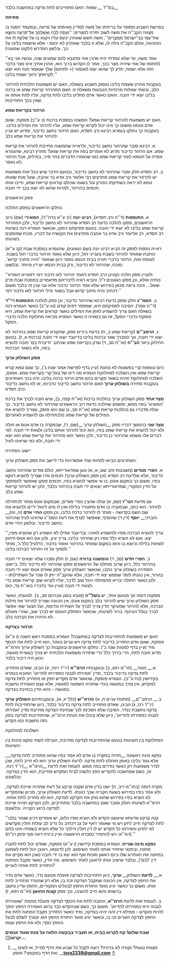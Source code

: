 בס''ד		__ שמות: האם מתחייבים לתת צדקה במחשבה בלבד__

__פתיחה__

בפרשת השבוע מסופר על בריחתו של משה למדיין מאימתו של פרעה, ובמעמד הסנה בו מצווה הקב''ה את משה לשוב חזרה למצרים: ''וְעַתָּ֣ה לְכָ֔ה וְאֶֽשְׁלָחֲךָ֖ אֶל־פַּרְעֹ֑ה וְהוֹצֵ֛א אֶת־עַמִּ֥י בְנֵֽי־יִשְׂרָאֵ֖ל מִמִּצְרָֽיִם''\. משה חשש שאהרן יכעס עליו ויקנא בו על שלקח לו את ההנהגה, אולם הקב"ה גילה לו, שלא זו בלבד שאהרון לא יכעס \- אלא שישמח בליבו על כך\. ובלשון המדרש \(ילקוט שמעוני\):

''אמר משה, עד שלא עמדתי היה אהרן אחי מתנבא להם שמונים שנה, עכשיו אני בא לתחומו של אחי שיהיה מצר בכך, אמר לו הקדוש ברוך הוא, אהרן אחיך אינו מצר בדבר הזה אלא ישמח, תדע לך שהוא יוצא לאנפטי \(= לתחום\) שלך שנאמר הנה הוא יוצא לקראתך וראך ושמח בליבו\.''

בעקבות אהרון ששמח בליבו נעסוק השבוע בשאלה, האם יש משמעות הלכתית להרהור הלב, ובשתי שאלות מרכזיות הנובעות משאלה זו: האם המהרהר קריאת שמע או ברכה בליבו יוצא ידי חובה\. והאם כאשר אדם מחליט בליבו לתת צדקה, עליו לתת אותה או שאין בכך התחייבות\. 

__הרהור בקריאת שמע__

האם יש משמעות להרהור קריאת שמע? המשנה במסכת ברכות \(כ ע''ב\) פוסקת, שאם אדם נטמא ומשום כך אינו יכול לקרוא קריאת שמע, עליו להרהר את המילים בליבו\. בעקבות כך נחלקו בגמרא רבינא ורב חסדא, האם הרהור נחשב כדיבור, ומדוע יש עניין להרהר את קריאת שמע בלב: 

א\. רבינא סובר שהרהור נחשב כדיבור, ולראייה שהמשנה מחייבת להרהר את קריאת שמע\. אם הרהור כדיבור מדוע לא אומרים בפה את קריאת שמע? מתרץ רבינא, שהגמרא אסרה על הטמא לומר קריאת שמע כמו שנאמרו הדברים בהר סיני, במילים, אבל הרהור לא נאסר\.

ב\. רב חסדא חלק וסבר שהרהור לא נחשב כדיבור, ובטעם הדבר שיש בכל זאת משמעות יש להרהר את קריאת שמע מתרצים רבי אלעזר ורב אדא בר אהבה, שעל מנת שאותו טמא לא יראה בשתיקתו כפורק עול בשעה שכולם קוראים קריאת שמע, חייבו אותו חכמים בהרהור, למרות שהוא לא יוצא בכך ידי חובה\.

פסק הראשונים

נחלקו הראשונים בפסק ההלכה:

א\. __התוספות__ \(ד''ה ורב חסדא\), __רבינו יונה__ \(יב ע''א בדה''ר\), __המאירי__ \(שם\) ורוב הראשונים, פסקו להלכה כדעת רב חסדא שהרהור לא נחשב כדיבור, ולכן המהרהר קריאת שמע בליבו לא יוצא ידי חובה\. בטעם פסיקתם נימקו, שכאשר הגמרא דנה בשיטת רב חסדא, רב אליעזר ורב אדא בר אהבה מתרצים את הקושיה על דבריו, מוכח שפוסקים כשיטתו\. 

ראייה נוספת לפסק זה הביא רבינו יונה בשם הגאונים, שהגמרא במסכת שבת \(קנ ע''א\) כותבת שמותר להרהר בשבת בענייני חול, כיוון שלא נאסר הרהור בדברי חול בשבת\. לעומת זאת, הרהור בדברי תורה בבית הכסא נאסר כיוון שנאמר 'והיה מחניך קדוש'\. מוכח, שהרהור לא כדיבור, ורק בבית הכסא יש דין מיוחד\. ובלשונו: 

''ולעניין פסק הלכה נקטינן כרב חסדא דאמר הרהור לאו כדבור דמי דסוגייא דגמרא כותיה אזלא, וכן פסקו הגאונים ז"ל\. והביא ראיה לדבריהם מדאמרינן במסכת שבת פרק שואל\.\.\. והנה נראה מכאן בפירוש שלא אמר הרהור כדבור אלא גבי ענין זה בלבד משום דכתיב והיה מחנך קדוש אבל בשאר מילי הרהור לאו כדבור דמי\.''

ב\. __הסמ''ג__ חלק ופסק כדעת רבינא שהרהור כדיבור, וכן פסק להלכה __התוספות רי''ד__ \(ד''ה אמר\)\. הסיבה לפסיקתם היא, שמספר דפים קודם \(טו ע''ב\) כאשר הגמרא דנה בשאלה האם צריך להשמיע לאוזן את המילים כאשר קוראים את קריאת שמע, היא פוסקת כדברי המקל, אז גם בסוגיה זו כאשר הגמרא מביאה מחלוקת הלכה כדברי המקל\.  

ג\. __הרמב''ם__ \(קריאת שמע ב, ח\) בדעת ביניים פסק, שהקורא קריאת שמע בהרהור לא יוצא ידי חובה, אך המברך שאר ברכות בליבו בדיעבד יוצא ידי חובה \(ברכות א, ז\)\. בטעם החילוק ביאר __הב''ח__ \(או''ח סב, ד\) שרק בקריאת שמע שכתוב 'ודיברת בם' חובה להוציא בפה, ולא בשאר הברכות\.

__פסק השולחן ערוך__

כיום טומאת קרי בפשטות לא נוהגת \(עיין בדף לפרשת אמור שנה ג'\), כך שגם טמא קורא קריאת שמע ואין השלכה למחלוקת הגמרא מה דינו של בעל קרי בקריאת שמע\. אמנם, השלכה למחלוקת תהיה בשאר מקרים בהם אדם הרהר ברכה בליבו\. ודנו בכך האחרונים בעקבות סתירה __בשולחן ערוך__ האם הרהור נחשב כדיבור כרבינא, או לא נחשב כדיבור כרב חסדא: 

__מצד אחד__ פסק השולחן ערוך בהלכות ברכות \(או''ח קפה, ב\), שיש חובה לברך את ברכת 'המוציא' בפה ממש, ומשמע שהלכה כדעת רוב הראשונים שהרהור לא נחשב כדיבור\. כך עולה מדבריו גם בהלכות קריאת שמע \(או''ח סב, ג\) שם הוא פוסק, שצריך להוציא את המילים של קריאת שמע \(ולכתחילה גם להשמיע לאוזניים\)\.

__מצד שני__ בהמשך דבריו פסק __השולחן ערוך __\(שם, ד\), שבמקרה בו אדם אנוס או חולה ולא יכול להוציא את קריאת שמע בפיו, הוא יכול להרהר אותם בליבו ולצאת ידי חובה\. לפי דברים אלו משמע שהרהור כן כדיבור, ולכן כאשר הוא מהרהר את קריאת שמע הוא יוצא ידי חובה, ולא כפי שראינו לעיל\.

יישוב הסתירה 

האחרונים הביאו לפחות שתי אפשרויות כדי ליישב את פסק השולחן ערוך:

א\. __הפרי__ __מגדים__ \(משבצות זהב שם, א, א\) טען שמדאורייתא, כולם מודים שהרהור נחשב כדיבור, אלא שלדעת רב חסדא \(וכן פסק השולחן ערוך\) חכמים גזרו שצריך להוציא דווקא בפיו\. משום כך במקום אונס, בו אי אפשר להוציא בפיו, חכמים פסקו שאפשר להסתמך על הדין המקורי, שמדאורייתא יוצאים ידי חובה בהרהור בלבד, ולכן יש להרהר קריאת שמע בלב\. 

גם מדעת __הט''ז__ \(שם, א\) עולה שהבין כפרי מגדים, שבמקום אונס מותר לכתחילה להרהר\. הוא כתב, שבמקרה בו אדם מתעורר בלילה ואין לו מים ליטול ידיים ולהוציא את שם השם בקדושה \- מותר לו להרהר ברכה בליבו, וכן פסקו __החיי__ __אדם__ \(ה, טז\)__ והברכי__ __יוסף__ \(דין ד\) שהוסיף, שאפשר לצרף את דעת הסמ''ג שראינו לעיל שהרהור נחשב כדיבור\. ובלשון החיי אדם:

''צריך להוציא הברכה מפיו ולהשמיע לאזניו\. ובדיעבד אפילו לא השמיע רק שהוציא מפיו, יצא\. ואם לא הוציא כלל מפיו רק שהרהר בליבו, צריך עיון\. ולכן אם הוא אנוס ודחוק לשתות בלילה וכיוצא בו והוא במקום שמותר בהרהור ואסור בדבור, כדלעיל כלל ג', מותר לסמוך על זה ויהרהר הברכה בליבו\.''

ב\. __הפרי חדש__ \(סב, ד\) __והמשנה__ __ברורה__ \(שם, ז\) חלק וסברו שלא יוצאים ידי חובה בהרהור כלל, כיוון שרוב מוחלט של הראשונים פסקו שהרהור לא כדיבור כלל\. ביישוב הסתירה בשולחן ערוך כתבו, שכאשר השולחן ערוך פסק שאדם אנוס יוצא ידי חובה בהרור, אין כוונתו לומר שממש יצא ידי חובה, אלא שהקב"ה ייתן לו שכר על השתדלותו \- ולכן כאשר החולה יבריא מהמחלה ויוכל שוב לדבר, עליו לקרוא שוב קריאת שמע כדי לצאת ידי חובה \(ועיין עוד בדבריו באו''ח צד, כא\)\.

מסקנה דומה אך מטעם אחר, יש __בשל''ה__ \(מובא במגן אברהם סב, ב\)\. לטענתו, כאשר פסק השולחן ערוך שיש להרהר בלב במקום אונס, אין הכוונה שצריך להרהר את מילות הברכה, אלא להרהר שמעיקר הדין צריך לברך על השתייה וכדומה, ועל הצער שאי אפשר לברך בגלל הטינוף\. ברור לשיטתו, שכאשר הסתלק האונס יש לברך שוב, שהרי מעולם לא הרהרו את הברכה בלב\.

__הרהור בצדקה__

האם יש משמעות להתחייבות לצדקה במחשבה? הגמרא במסכת ראש השנה \(ו ע''א\) פוסקת, שאם אדם התחייב בדיבור לתת צדקה ויש עניים באזור, הוא חייב לתת את הכסף מיד \(עיין בדף למטות שנה ב'\)\. נחלקו הראשונים ובעקבות כך השולחן ערוך והרמ''א מדוע חובה לתת, הרי בדרך כלל כדי שתהיה משמעות הלכתית יש צורך בעשיית מעשה, וכאן היה דיבור בלבד:

א\.__ הטור__ \(חו''מ רמג, ב\) ובעקבותיו __הרמ''א__ \(יו''ד רנח, יג\) הבינו, שאדם מתחייב לתת צדקה בדיבור בלבד, מדין 'אמירתו לגבוה כמסירתו להדיוט' המובא בגמרא בקידושין \(כח ע''ב\)\. הגמרא פוסקת, שכאשר אדם מקדיש חפץ או מתחייב לתת צדקה למקדש, אין צורך במעשה בכדי שתהיה השפעה למעשיו, אלא עצם האמירה נחשבת כמעשה \- והוא הדין בנתינת בצדקה\. 

ב\.__ הרמב''ם__ \(מתנות עניים ח, א\) __והרא''ש__ \(כלל יג, א\), ובעקבותיהם __השולחן__ __ערוך__ \(יו''ד רנז, ג\) הבינו, שאדם מתחייב לתת צדקה בדיבור בלבד, כיוון שהתחייבות לתת צדקה נחשבת כנדר\. הסיבה שלא הסכימו לכך שנתינת הצדקה מחייבת מדין 'אמירתו לגבוה כמסירתו להדיוט', כיוון שלא קיבלו את הנחת הרמ''א, שהתחייבות לצדקה בזמן הזה נחשבת כמו הקדש\.

השלכות למחלוקת

המחלוקת בין השיטות בטעם שהתחייבות לצדקה מחייבת, הובילה לשתי נפקא מינות בין השיטות:

__נפקא מינה ראשונה __תהיה במקרה בו אדם לא אמר בפיו שהוא מתחייב לתת צדקה, אלא גמר בליבו באופן מוחלט לתת צדקה\. לדעת השולחן ערוך הוא לא חייב לתת, שכן לנדר משמעות רק כאשר נודרים בפה ממש\. לעומת זאת לדעת __הרמ''א __\(יו''ד רנח, יג\), כשם שמחשבה להקדיש חפץ כלשהו לבית המקדש מחייבת, הוא הדין בצדקה\. ובלשונם:

מקרה דומה \(בחו''מ ריב, ח\) ישנו בדין אדם שקנה קרקע על דעת שתהיה שייכת לצדקה, ולא אמר בפיו בפירוש בשעת הקנייה שכך כוונתו\. לדעת השולחן ערוך, מכיוון שהמקדיש לא הוציא בפיו בפירוש שהוא נותן את הקרקע לצדקה, הוא לא מחוייב לתת אותה\. הרמ''א לשיטתו חולק וסובר שגם במחשבה בלבד מתחייבים, ולכן הקרקע תהיה שייכת לצדקה ברגע הקנייה\. ובלשונם:

''קנה קרקע אדעתא שיעשנו הקדש ולא הוציא מפיו כלום, יש אומרים דכיון שגמר בלבו לתת לצדקה חייב ליתן ויש מי שאומר דאף על גב דכתיב כל נדיב לב עולות חולין מקדשים לא ילפינן והאידנא כל הקדש יש לו דין חולין הילכך כל שלא הוציא בשפתיו אינו כלום \(רמ''א: ויש להחמיר כסברא הראשונה ועיין ביורה דעה סוף סימן רנ"ח\)\.'' 

__נפקא מינה שנייה__: הגמרא במסכת קידושין \(ו ע''א\) פוסקת, שאדם יכול לתת לחברו מתנה, ובתנאי שיחזיר אותה לאחר השימוש\. לכן לדוגמא, ראובן יכול לתת לשמעון במתנה את האתרוג שלו ביום ראשון סוכות ואף הוא יצא בו ידי חובה \(שכן הוא מקיים את דין 'לכם'\), ובלבד שישיב אותו לראובן לאחר השימוש\. מה הדין, כאשר מקבל המתנה התחייב לתת אותה לעניים? 

א\.__ __לדעת__ השולחן__ __ערוך__, כיוון התחייבות לצדקה פועלת מטעם נדר, כאשר אדם נודר את החפץ לצדקה, אין הכוונה שמקבל הצדקה זכה בו, אלא רק שהנודר מתחייב לתת אותו\. משום כך כאשר יגיע מועד החזרת החפץ לבעלים המקוריים, החפץ עדיין נחשב ברשותו והוא חייב להשיבו, וכך פסק __קצות החושן__ \(חו''מ רמא, ז\)\.

ב\. לעומת זאת לדעת __הרמ''א__, החובה לתת את הכסף לצדקה פועלת מחמת 'שאמירתו לגבוה היא כמסירתו להדיוט'\. משום כך, כשם שבהקדש כבר ברגע האמירה החפץ הופך להיות מוקדש \- ממילא דין זהה יהיה בצדקה, ומיד כאשר התחייב מקבל המתנה לתת את החפץ לצדקה העניים זכו בו, וכאשר יגיע מועד החזרת החפץ הוא יצטרך לשלם לבעל החפץ כסף, ולא את החפץ עצמו\.

__שבת שלום\! קח לקרוא בבית, או תעביר בבקשה הלאה על מנת שעוד אנשים יקראו__<a id="footnote-ref-1"></a>[\[1\]](#footnote-1)__\.\.\.__

1. <a id="footnote-1"></a>__ מצאת טעות? נקודה לא ברורה? רוצה לקבל כל שבוע את הדף למייל, או לשים את הדף במקומך? מוזמן: __[__tora2338@gmail\.com__](mailto:tora2338@gmail.com) [↑](#footnote-ref-1)



